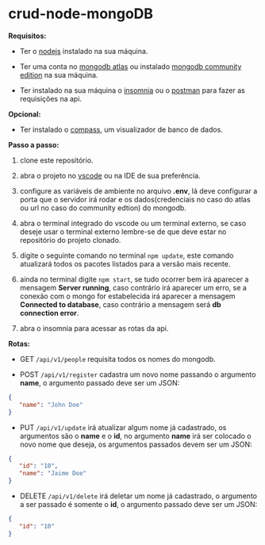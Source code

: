 # crud-node-mongoDB

**Requisitos:** 

* Ter o [nodejs](https://nodejs.org/pt-br) instalado na sua máquina.

* Ter uma conta no [mongodb atlas](https://www.mongodb.com/cloud/atlas/register) ou instalado [mongodb community edition](https://www.mongodb.com/try/download/community) na sua máquina.

* Ter instalado na sua máquina o [insomnia](https://insomnia.rest/download) ou o [postman](https://www.postman.com/) para fazer as requisições na api.

**Opcional:**

* Ter instalado o [compass](https://www.mongodb.com/products/compass), um visualizador de banco de dados.

**Passo a passo:**

1. clone este repositório.

2. abra o projeto no [vscode](https://code.visualstudio.com/) ou na IDE de sua preferência.

3. configure as variáveis de ambiente no arquivo **.env**, lá deve configurar a porta que o servidor irá rodar e os dados(credenciais no caso do atlas ou url no caso do community edtion) do mongodb.

4. abra o terminal integrado do vscode ou um terminal externo, se caso deseje usar o terminal externo lembre-se de que deve estar no repositório do projeto clonado.

5. digite o seguinte comando no terminal ```npm update```, este comando atualizará todos os pacotes listados para a versão mais recente.

6. ainda no terminal digite ```npm start```, se tudo ocorrer bem irá aparecer a mensagem **Server running**, caso contrário irá aparecer um erro, se a conexão com o mongo for estabelecida irá aparecer a mensagem **Connected to database**, caso contrário a mensagem será **db connection error**.

7. abra o insomnia para acessar as rotas da api.

**Rotas:**

* GET ```/api/v1/people``` requisita todos os nomes do mongodb.

* POST ```/api/v1/register``` cadastra um novo nome passando o argumento **name**, o argumento passado deve ser um JSON:
 ~~~json
{
    "name": "John Doe"
}
~~~

* PUT ```/api/v1/update``` irá atualizar algum nome já cadastrado, os argumentos são o **name** e o **id**, no argumento **name** irá ser colocado o novo nome que deseja, os argumentos passados devem ser um JSON:
 ~~~json
{
    "id": "10",
    "name": "Jaime Doe"
}
~~~

* DELETE ```/api/v1/delete``` irá deletar um nome já cadastrado, o argumento a ser passado é somente o **id**, o argumento passado deve ser um JSON:
 ~~~json
{
    "id": "10"
}
~~~
